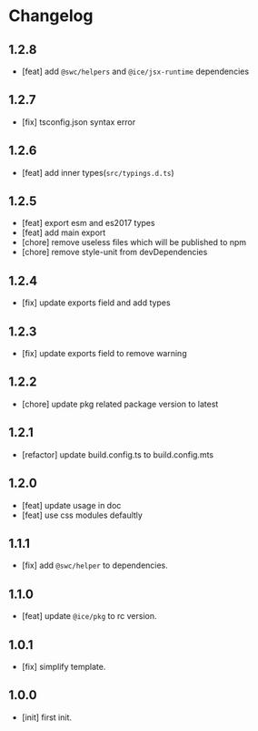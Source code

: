 # Changelog

## 1.2.8

- [feat] add `@swc/helpers` and `@ice/jsx-runtime` dependencies

## 1.2.7

- [fix] tsconfig.json syntax error

## 1.2.6

- [feat] add inner types(`src/typings.d.ts`)

## 1.2.5

- [feat] export esm and es2017 types
- [feat] add main export
- [chore] remove useless files which will be published to npm
- [chore] remove style-unit from devDependencies

## 1.2.4

- [fix] update exports field and add types

## 1.2.3

- [fix] update exports field to remove warning

## 1.2.2

- [chore] update pkg related package version to latest

## 1.2.1

- [refactor] update build.config.ts to build.config.mts

## 1.2.0

- [feat] update usage in doc
- [feat] use css modules defaultly

## 1.1.1

- [fix] add `@swc/helper` to dependencies.
## 1.1.0

- [feat] update `@ice/pkg` to rc version.

## 1.0.1

- [fix] simplify template.

## 1.0.0

- [init] first init.
